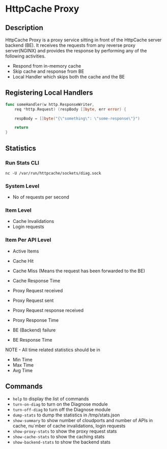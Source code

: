# HttpCache Proxy

## Description

HttpCache Proxy is a proxy service sitting in front of
the HttpCache server backend (BE). It receives the requests
from any reverse proxy server(NGINX) and provides the response
by performing any of the following activities.

- Respond from in-memory cache
- Skip cache and response from BE
- Local Handler which skips both
the cache and the BE

## Registering Local Handlers

```go
func someHandler(w http.ResponseWriter,
	req *http.Request) (respBody []byte, err error) {

	respBody = []byte("{\"something\": \"some-response\"}")

	return
}
```

## Statistics

### Run Stats CLI

```
nc -U /var/run/httpcache/sockets/diag.sock
```

### System Level

- No of requests per second

### Item Level

- Cache Invalidations
- Login requests

### Item Per API Level

- Active Items

- Cache Hit
- Cache Miss (Means the request has been forwarded to the BE)
- Cache Response Time

- Proxy Request received
- Proxy Request sent
- Proxy Request response received
- Proxy Response Time

- BE (Backend) failure
- BE Response Time

NOTE - All time related statistics should be in
- Min Time
- Max Time
- Avg Time

## Commands

- `help` to display the list of commands
- `turn-on-diag` to turn on the Diagnose module
- `turn-off-diag` to turn off the Diagnose module
- `dump-stats` to dump the statistics in /tmp/stats.json
- `show-summary` to show number of cloudports and number of APIs in cache,
nu`mber of cache invalidations, login requests
- `show-proxy-stats` to show the proxy request stats
- `show-cache-stats` to show the caching stats
- `show-backend-stats` to show the backend stats
